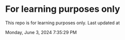 # For learning purposes only
This repo is for learning purposes only.
Last updated at

Monday, June 3, 2024 7:35:29 PM


